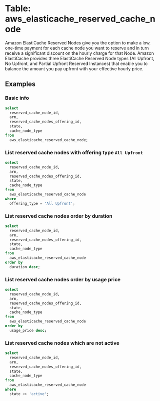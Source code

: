 # Table: aws_elasticache_reserved_cache_node

Amazon ElastiCache Reserved Nodes give you the option to make a low, one-time payment for each cache node you want to reserve and in turn receive a significant discount on the hourly charge for that Node. Amazon ElastiCache provides three ElastiCache Reserved Node types (All Upfront, No Upfront, and Partial Upfront Reserved Instances) that enable you to balance the amount you pay upfront with your effective hourly price.

## Examples

### Basic info

```sql
select
  reserved_cache_node_id,
  arn,
  reserved_cache_nodes_offering_id,
  state,
  cache_node_type
from
  aws_elasticache_reserved_cache_node;
```

### List reserved cache nodes with offering type `All Upfront`

```sql
select
  reserved_cache_node_id,
  arn,
  reserved_cache_nodes_offering_id,
  state,
  cache_node_type
from
  aws_elasticache_reserved_cache_node
where
  offering_type = 'All Upfront';
```

### List reserved cache nodes order by duration

```sql
select
  reserved_cache_node_id,
  arn,
  reserved_cache_nodes_offering_id,
  state,
  cache_node_type
from
  aws_elasticache_reserved_cache_node
order by
  duration desc;
```

### List reserved cache nodes order by usage price

```sql
select
  reserved_cache_node_id,
  arn,
  reserved_cache_nodes_offering_id,
  state,
  cache_node_type
from
  aws_elasticache_reserved_cache_node
order by
  usage_price desc;
```

### List reserved cache nodes which are not active

```sql
select
  reserved_cache_node_id,
  arn,
  reserved_cache_nodes_offering_id,
  state,
  cache_node_type
from
  aws_elasticache_reserved_cache_node
where
  state <> 'active';
```

